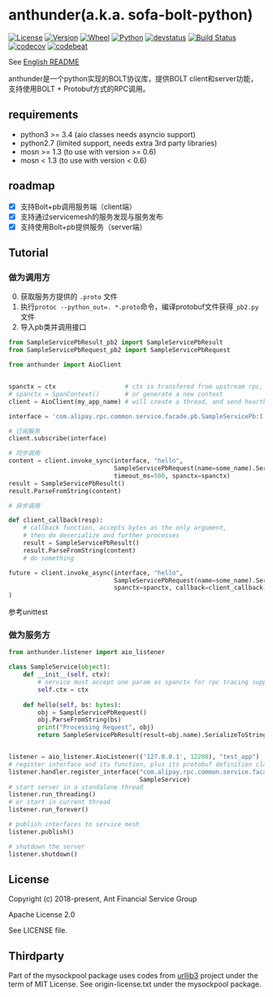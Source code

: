 # anthunder(a.k.a. sofa-bolt-python)

[![License](https://img.shields.io/pypi/l/anthunder.svg)](https://pypi.org/project/anthunder/)
[![Version](https://img.shields.io/pypi/v/anthunder.svg)](https://pypi.org/project/anthunder/)
[![Wheel](https://img.shields.io/pypi/wheel/anthunder.svg)](https://pypi.org/project/anthunder/)
[![Python](https://img.shields.io/pypi/pyversions/anthunder.svg)](https://pypi.org/project/anthunder/)
[![devstatus](https://img.shields.io/pypi/status/anthunder.svg)](https://pypi.org/project/anthunder/)
[![Build Status](https://img.shields.io/travis/alipay/sofa-bolt-python/master.svg)](https://travis-ci.org/alipay/sofa-bolt-python)
[![codecov](https://img.shields.io/codecov/c/gh/alipay/sofa-bolt-python/master.svg)](https://codecov.io/gh/alipay/sofa-bolt-python)
[![codebeat](https://codebeat.co/badges/59c6418c-72a1-4229-b363-686a2640e9d5)](https://codebeat.co/projects/github-com-alipay-sofa-bolt-python-master)

See [English README](https://github.com/alipay/sofa-bolt-python/blob/master/README.en.md)

anthunder是一个python实现的BOLT协议库，提供BOLT client和server功能，支持使用BOLT + Protobuf方式的RPC调用。

## requirements

- python3 >= 3.4 (aio classes needs asyncio support)
- python2.7 (limited support, needs extra 3rd party libraries)
- mosn >= 1.3 (to use with version >= 0.6)
- mosn < 1.3 (to use with version < 0.6)

## roadmap

- [x] 支持Bolt+pb调用服务端（client端）
- [x] 支持通过servicemesh的服务发现与服务发布
- [x] 支持使用Bolt+pb提供服务（server端）

## Tutorial

### 做为调用方
0. 获取服务方提供的 `.proto` 文件
1. 执行`protoc --python_out=. *.proto`命令，编译protobuf文件获得`_pb2.py`文件
2. 导入pb类并调用接口

```python
from SampleServicePbResult_pb2 import SampleServicePbResult
from SampleServicePbRequest_pb2 import SampleServicePbRequest

from anthunder import AioClient


spanctx = ctx                   # ctx is transfered from upstream rpc, which is an object of mytracer.SpanContext, stores rpc_trace_context
# spanctx = SpanContext()       # or generate a new context
client = AioClient(my_app_name) # will create a thread, and send heartbeat to mesh every 30s

interface = 'com.alipay.rpc.common.service.facade.pb.SampleServicePb:1.0'

# 订阅服务
client.subscribe(interface)

# 同步调用
content = client.invoke_sync(interface, "hello",
                             SampleServicePbRequest(name=some_name).SerializeToString(),
                             timeout_ms=500, spanctx=spanctx)
result = SampleServicePbResult()
result.ParseFromString(content)

# 异步调用

def client_callback(resp):
    # callback function, accepts bytes as the only argument,
    # then do deserialize and further processes
    result = SampleServicePbResult()
    result.ParseFromString(content)
    # do something

future = client.invoke_async(interface, "hello", 
                             SampleServicePbRequest(name=some_name).SerializeToString(),
                             spanctx=spanctx, callback=client_callback)
)

```

参考unittest

### 做为服务方

```python
from anthunder.listener import aio_listener

class SampleService(object):
    def __init__(self, ctx):
        # service must accept one param as spanctx for rpc tracing support
        self.ctx = ctx
        
    def hello(self, bs: bytes):
        obj = SampleServicePbRequest()
        obj.ParseFromString(bs)
        print("Processing Request", obj)
        return SampleServicePbResult(result=obj.name).SerializeToString()


listener = aio_listener.AioListener(('127.0.0.1', 12200), "test_app")
# register interface and its function, plus its protobuf definition class
listener.handler.register_interface("com.alipay.rpc.common.service.facade.pb.SampleServicePb:1.0",
                                    SampleService)
# start server in a standalone thread
listener.run_threading()
# or start in current thread
listener.run_forever()

# publish interfaces to service mesh
listener.publish()

# shutdown the server
listener.shutdown()

```

## License

Copyright (c) 2018-present, Ant Financial Service Group

Apache License 2.0

See LICENSE file.

## Thirdparty

Part of the mysockpool package uses codes from [urllib3](https://github.com/urllib3/urllib3) project 
under the term of MIT License. See origin-license.txt under the mysockpool package.


